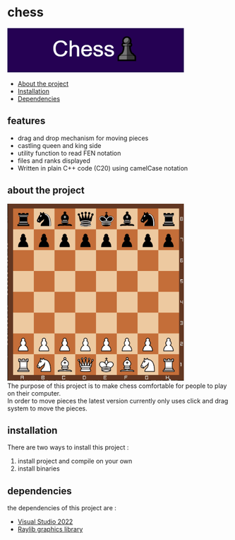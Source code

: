 # chess 
![image info](logo.png)
- [About the project](#about-the-project)
- [Installation](#installation)
- [Dependencies](#dependencies)
## features
* drag and drop mechanism for moving pieces
* castling queen and king side
* utility function to read FEN notation
* files and ranks displayed
* Written in plain C++ code (C20) using camelCase notation
## about the project
![Alt Text](Animation.gif) </br>
The purpose of this project is to make chess comfortable for people to play on their computer. </br>
In order to move pieces the latest version currently only uses click and drag system to move the pieces. </br>
## installation
There are two ways to install this project :
1. install project and compile on your own
2. install binaries
## dependencies
the dependencies of this project are :
* [Visual Studio 2022](https://visualstudio.microsoft.com/vs/)
* [Raylib graphics library](https://www.raylib.com/)


